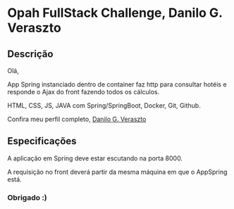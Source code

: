 
# Opah FullStack Challenge, Danilo G. Veraszto

## Descrição

Olá,

App Spring instanciado dentro de container faz http para consultar hotéis e responde o Ajax do front fazendo todos os cálculos.

HTML, CSS, JS, JAVA com Spring/SpringBoot, Docker, Git, Github.

Confira meu perfil completo, [Danilo G. Veraszto](https://br.linkedin.com/in/danilo-g-veraszto-2bb2a1183)


## Especificações

A aplicação em Spring deve estar escutando na porta 8000.

A requisição no front deverá partir da mesma máquina em que o AppSpring está.

### Obrigado :)

